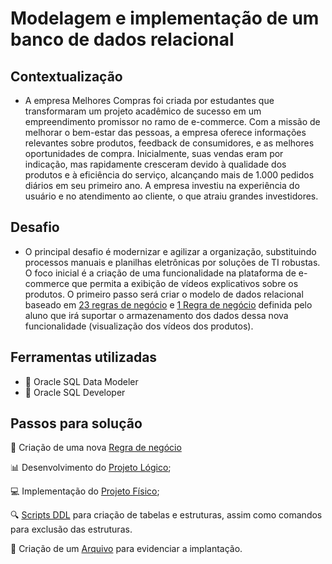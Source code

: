 # Modelagem e implementação de um banco de dados relacional
## Contextualização
- A empresa Melhores Compras foi criada por estudantes que transformaram um projeto acadêmico de sucesso em um empreendimento promissor no ramo de e-commerce. Com a missão de melhorar o bem-estar das pessoas, a empresa oferece informações relevantes sobre produtos, feedback de consumidores, e as melhores oportunidades de compra. Inicialmente, suas vendas eram por indicação, mas rapidamente cresceram devido à qualidade dos produtos e à eficiência do serviço, alcançando mais de 1.000 pedidos diários em seu primeiro ano. A empresa investiu na experiência do usuário e no atendimento ao cliente, o que atraiu grandes investidores.
## Desafio
- O principal desafio é modernizar e agilizar a organização, substituindo processos manuais e planilhas eletrônicas por soluções de TI robustas. O foco inicial é a criação de uma funcionalidade na plataforma de e-commerce que permita a exibição de vídeos explicativos sobre os produtos. O primeiro passo será criar o modelo de dados relacional baseado em [23 regras de negócio](./Regras_de_Negocio.txt) e [1 Regra de negócio](./Arquivo%201_regranegocio.txt) definida pelo aluno que irá suportar o armazenamento dos dados dessa nova funcionalidade (visualização dos vídeos dos produtos). 
## Ferramentas utilizadas
- 	🔨 Oracle SQL Data Modeler
- 	🔨 Oracle SQL Developer
## Passos para solução
📕 Criação de uma nova [Regra de negócio](./Arquivo%201_regranegocio.txt)

📊 Desenvolvimento do [Projeto Lógico](./Arquivo%202_proj_logico_bd.pdf);

💻 Implementação do [Projeto Físico](./Arquivo%203_proj_fisico_bd.pdf);

🔍 [Scripts DDL](./Arquivo%204_script_bd.SQL) para criação de tabelas e estruturas, assim como comandos para exclusão das estruturas.

📕 Criação de um [Arquivo](./Arquivo%205_evidencia_implantacao_bd.docx) para evidenciar a implantação.



